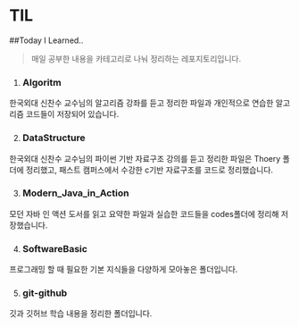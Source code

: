 # TIL

##Today I Learned..

> 매일 공부한 내용을 카테고리로 나눠 정리하는 레포지토리입니다.

1. ### Algoritm

한국외대 신찬수 교수님의 알고리즘 강좌를 듣고 정리한 파일과 개인적으로 연습한 알고리즘 코드들이 저장되어 있습니다.

2. ### DataStructure

한국외대 신찬수 교수님의 파이썬 기반 자료구조 강의를 듣고 정리한 파일은 Thoery 폴더에 정리했고,  패스트 캠퍼스에서 수강한 c기반 자료구조를 코드로 정리했습니다.

3. ### Modern_Java_in_Action

모던 자바 인 액션 도서를 읽고 요약한 파일과 실습한 코드들을 codes폴더에 정리해 저장했습니다.

4. ### SoftwareBasic

프로그래밍 할 때 필요한 기본 지식들을 다양하게 모아놓은 폴더입니다.

5. ### git-github

깃과 깃허브 학습 내용을 정리한 폴더입니다.
